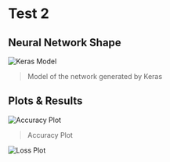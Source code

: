 # Test 2

## Neural Network Shape

![Keras Model](model.png)

> Model of the network generated by Keras

## Plots & Results

![Accuracy Plot](acc.png)

> Accuracy Plot

![Loss Plot](loss.png)

